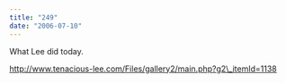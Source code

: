 ```yaml
---
title: "249"
date: "2006-07-10"
---
```


What Lee did today.

http://www.tenacious-lee.com/Files/gallery2/main.php?g2\_itemId=1138
